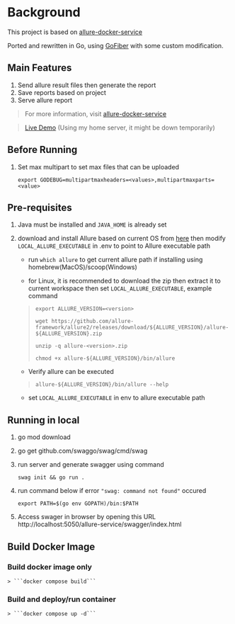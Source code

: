 # Background
This project is based on [allure-docker-service](https://github.com/fescobar/allure-docker-service)

Ported and rewritten in Go, using [GoFiber](https://gofiber.io/) with some custom modification.



## Main Features
1. Send allure result files then generate the report
2. Save reports based on project
3. Serve allure report

> For more information, visit [allure-docker-service](https://github.com/fescobar/allure-docker-service)

> [Live Demo](https://apps.gungj.tech/allure-service/swagger/index.html) (Using my home server, it might be down temporarily)

## Before Running
1. Set max multipart to set max files that can be uploaded

    ```export GODEBUG=multipartmaxheaders=<values>,multipartmaxparts=<value>```

## Pre-requisites
1. Java must be installed and ```JAVA_HOME``` is already set
2. download and install Allure based on current OS from [here](https://github.com/allure-framework/allure) then modify ```LOCAL_ALLURE_EXECUTABLE``` in .env to point to Allure executable path 
    
    - run ```which allure``` to get current allure path if installing using homebrew(MacOS)/scoop(Windows)

    - for Linux, it is recommended to download the zip then extract it to current workspace then set ```LOCAL_ALLURE_EXECUTABLE```, example command

    > ```export ALLURE_VERSION=<version>```
    > 
    > ```wget https://github.com/allure-framework/allure2/releases/download/${ALLURE_VERSION}/allure-${ALLURE_VERSION}.zip```
    > 
    > ```unzip -q allure-<version>.zip```
    >
    > ```chmod +x allure-${ALLURE_VERSION}/bin/allure```

    - Verify allure can be executed
    > ```allure-${ALLURE_VERSION}/bin/allure --help```
    
    - set ```LOCAL_ALLURE_EXECUTABLE``` in env to allure executable path

## Running in local
1. go mod download
2. go get github.com/swaggo/swag/cmd/swag
3. run server and generate swagger using command
    
    ` swag init && go run . `

4. run command below if error `"swag: command not found"` occured

    `export PATH=$(go env GOPATH)/bin:$PATH`

5. Access swager in browser by opening this URL http://localhost:5050/allure-service/swagger/index.html

## Build Docker Image

### Build docker image only

    > ```docker compose build```

### Build and deploy/run container

    > ```docker compose up -d```